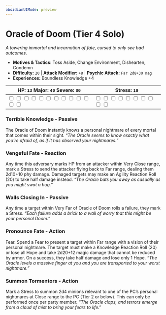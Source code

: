 ```yaml
---
obsidianUIMode: preview
---
```

# Oracle of Doom (Tier 4 Solo)

*A towering immortal and incarnation of fate, cursed to only see bad outcomes.*

- **Motives & Tactics**: Toss Aside, Change Environment, Dishearten, Condemn
- **Difficulty:** `20` | **Attack Modifier:** `+8` | **Psychic Attack:** `Far 2d8+30 mag`
- **Experiences:** Boundless Knowledge +4

| HP: `13` Major: `40` Severe: `80` | Stress: `10` |
|--|--|
|  <input type="checkbox" unchecked id="e185f1f6"> <input type="checkbox" unchecked id="b82260a1"> <input type="checkbox" unchecked id="757f058d"> <input type="checkbox" unchecked id="c182a132"> <input type="checkbox" unchecked id="faa561b9"> <input type="checkbox" unchecked id="23c399ff"> <input type="checkbox" unchecked id="072d4c6f"> <input type="checkbox" unchecked id="b5da03d7"> <input type="checkbox" unchecked id="964d4f44"> <input type="checkbox" unchecked id="7fc4ed30"> <input type="checkbox" unchecked id="2b429755"> <input type="checkbox" unchecked id="4b969131"> <input type="checkbox" unchecked id="7c5c1936"> |  <input type="checkbox" unchecked id="f904d03f"> <input type="checkbox" unchecked id="0a947d0d"> <input type="checkbox" unchecked id="2a697d8f"> <input type="checkbox" unchecked id="5d4e212f"> <input type="checkbox" unchecked id="368e82ce"> <input type="checkbox" unchecked id="c0ca6808"> <input type="checkbox" unchecked id="cc8c9540"> <input type="checkbox" unchecked id="0d2cf2ff"> <input type="checkbox" unchecked id="8f8667b3"> <input type="checkbox" unchecked id="4cffeffb"> |

### Terrible Knowledge - Passive

The Oracle of Doom instantly knows a personal nightmare of every mortal that comes within their sight. *“The Oracle seems to know exactly what you’re afraid of, as if it has observed your nightmares.”*

### Vengeful Fate - Reaction

Any time this adversary marks HP from an attacker within Very Close range, mark a Stress to send the attacker flying back to Far range, dealing them 2d10+10 phy damage. Damaged targets may make an Agility Reaction Roll (20) to take half damage instead. *“The Oracle bats you away as casually as you might swat a bug.”*

### Walls Closing In - Passive

Any time a target within Very Far of Oracle of Doom rolls a failure, they mark a Stress. *“Each failure adds a brick to a wall of worry that this might be your personal Doom.”*

### Pronounce Fate - Action

Fear. Spend a Fear to present a target within Far range with a vision of their personal nightmare. The target must make a Knowledge Reaction Roll (20) or lose all Hope and take 2d20+12 magic damage that cannot be reduced by armor. On a success, they take half damage and lose only 1 Hope. *“The Oracle levels a massive finger at you and you are transported to your worst nightmare.”*

### Summon Tormentors - Action

Mark a Stress to summon 2d4 minions relevant to one of the PC’s personal nightmares at Close range to the PC (Tier 2 or below). This can only be performed once per party member. *“The Oracle claps, and terrors emerge from a cloud of mist to bring your fears to life.”*

